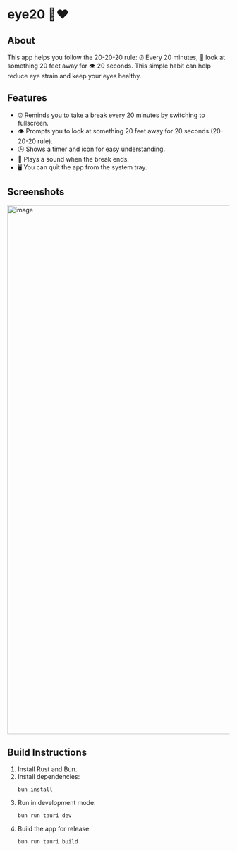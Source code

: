 # eye20 👀♥️

## About

This app helps you follow the 20-20-20 rule: ⏰ Every 20 minutes, 📏 look at something 20 feet away for 👁️ 20 seconds. This simple habit can help reduce eye strain and keep your eyes healthy.

## Features

- ⏰ Reminds you to take a break every 20 minutes by switching to fullscreen.
- 👁️ Prompts you to look at something 20 feet away for 20 seconds (20-20-20 rule).
- 🕒 Shows a timer and icon for easy understanding.
- 🔔 Plays a sound when the break ends.
- 🖥️ You can quit the app from the system tray.

## Screenshots

<img width="1919" height="1199" alt="image" src="https://github.com/user-attachments/assets/a5eed36a-5d7e-4450-af0c-5ae01c9aa562" />

## Build Instructions

1. Install Rust and Bun.
2. Install dependencies:
   ```
   bun install
   ```
3. Run in development mode:
   ```
   bun run tauri dev
   ```
4. Build the app for release:
   ```
   bun run tauri build
   ```
